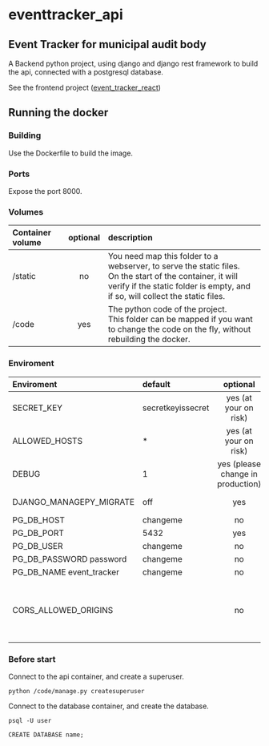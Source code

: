 # eventtracker_api

## Event Tracker for municipal audit body
A Backend python project, using django and django rest framework to build the api, connected with a postgresql database.

See the frontend project ([event_tracker_react](https://github.com/JonasBM/eventtracker_react))

## Running the docker

### Building
Use the Dockerfile to build the image.

### Ports
Expose the port 8000.

### Volumes
| Container volume | optional | description |
|:--|:-:|:--|
/static | no | You need map this folder to a webserver, to serve the static files.<br />On the start of the container, it will verify if the static folder is empty, and if so, will collect the static files.
/code | yes | The python code of the project.<br />This folder can be mapped if you want to change the code on the fly, without rebuilding the docker.

### Enviroment
| Enviroment | default | optional | description |
:--|:--|:-:|:--|
SECRET_KEY | secretkeyissecret | yes (at your on risk) | secret key for your django project. Please change this!
ALLOWED_HOSTS | * | yes (at your on risk) | allowed urls to your backend
DEBUG | 1 | yes (please change in production) | 0 => debug off, 1 => debug on
DJANGO_MANAGEPY_MIGRATE | off | yes | change to on with you want to make a migrate on the start of the container
PG_DB_HOST | changeme | no | Host of your database (postgresql), without port
PG_DB_PORT | 5432 | yes | Port for your database 
PG_DB_USER | changeme | no | Name of the user to access the database
PG_DB_PASSWORD password | changeme | no | password to access the database
PG_DB_NAME event_tracker | changeme | no | Name of the database
CORS_ALLOWED_ORIGINS |  | no | Endpoint of your frontend. To allow communication between diferent domains or subdomains.<br /> Can be multiple addresses separated with a comma (https://domainone.com,https://domaintwo.com)

### Before start

Connect to the api container, and create a superuser.
```
python /code/manage.py createsuperuser
```

Connect to the database container, and create the database.
```
psql -U user

CREATE DATABASE name;
```
